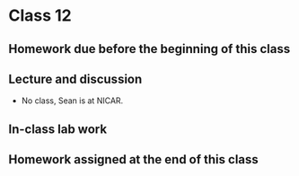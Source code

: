 # Class 12
## Homework due before the beginning of this class

## Lecture and discussion

* No class, Sean is at NICAR.

## In-class lab work

## Homework assigned at the end of this class
